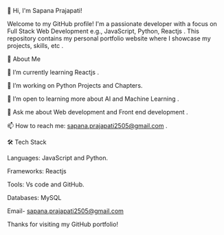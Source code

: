 👋 Hi, I'm Sapana Prajapati!

Welcome to my GitHub profile! I'm a passionate developer with a focus on Full Stack Web Development e.g., JavaScript, Python, Reactjs . This repository contains my personal portfolio website where I showcase my projects, skills, etc .

🚀 About Me

🌱 I’m currently learning Reactjs .

🔭 I’m working on Python Projects and Chapters.

🤔 I’m open to learning more about AI and Machine Learning .

💬 Ask me about Web development and Front end development .

📫 How to reach me: sapana.prajapati2505@gmail.com .


🛠️ Tech Stack

Languages: JavaScript and Python.

Frameworks: Reactjs

Tools: Vs code and GitHub.

Databases: MySQL 


Email- sapana.prajapati2505@gmail.com


Thanks for visiting my GitHub portfolio! 

